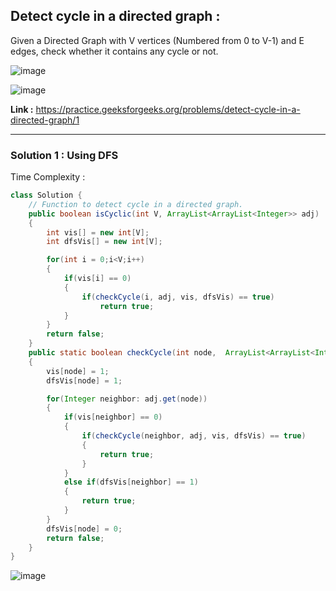 ## Detect cycle in a directed graph :
Given a Directed Graph with V vertices (Numbered from 0 to V-1) and E edges, check whether it contains any cycle or not.

![image](https://user-images.githubusercontent.com/23376002/161806956-9295db35-bc36-4b27-8dcb-24dd1ae5c1df.png)

![image](https://user-images.githubusercontent.com/23376002/161807075-f8174749-d80a-4734-bdb7-242bf0c285d9.png)


**Link :** https://practice.geeksforgeeks.org/problems/detect-cycle-in-a-directed-graph/1


-----------------------------------------------------------------------------------------------------------------------------------------------


### Solution 1 : Using DFS

Time Complexity :


```java
class Solution {
    // Function to detect cycle in a directed graph.
    public boolean isCyclic(int V, ArrayList<ArrayList<Integer>> adj) 
    {
        int vis[] = new int[V];
        int dfsVis[] = new int[V];

        for(int i = 0;i<V;i++) 
        {
            if(vis[i] == 0) 
            {
                if(checkCycle(i, adj, vis, dfsVis) == true) 
                    return true;
            }
        }
        return false;
    }
    public static boolean checkCycle(int node,  ArrayList<ArrayList<Integer>> adj, int vis[], int dfsVis[]) 
    {
        vis[node] = 1;
        dfsVis[node] = 1;

        for(Integer neighbor: adj.get(node)) 
        {
            if(vis[neighbor] == 0) 
            {
                if(checkCycle(neighbor, adj, vis, dfsVis) == true) 
                {
                    return true;
                }
            } 
            else if(dfsVis[neighbor] == 1) 
            {
                return true;
            }
        }
        dfsVis[node] = 0;
        return false;
    }
}
```



![image](https://user-images.githubusercontent.com/23376002/164914087-8f99ed18-acd5-4d9b-833c-42d18ea7cc4d.png)




